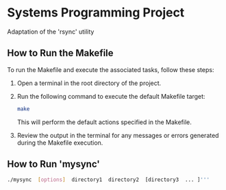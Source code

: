 # Systems Programming Project
Adaptation of the 'rsync' utility

## How to Run the Makefile

To run the Makefile and execute the associated tasks, follow these steps:

1. Open a terminal in the root directory of the project.

2. Run the following command to execute the default Makefile target:

    ```bash
    make
    ```

   This will perform the default actions specified in the Makefile.

4. Review the output in the terminal for any messages or errors generated during the Makefile execution.

## How to Run 'mysync'

   ```bash
   ./mysync  [options]  directory1  directory2  [directory3  ... ]'''


